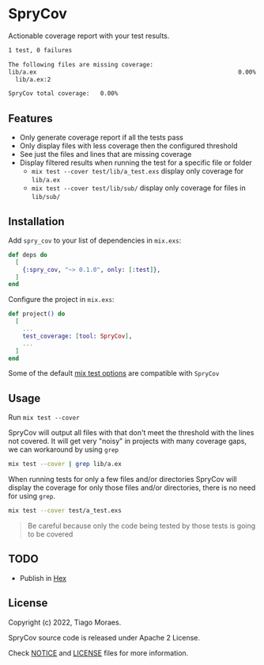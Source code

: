# SpryCov

Actionable coverage report with your test results.

```sh
1 test, 0 failures

The following files are missing coverage:
lib/a.ex                                                         0.00% < 100.00% A
  lib/a.ex:2

SpryCov total coverage:   0.00%
```

## Features

- Only generate coverage report if all the tests pass
- Only display files with less coverage then the configured threshold
- See just the files and lines that are missing coverage
- Display filtered results when running the test for a specific file or folder
  - `mix test --cover test/lib/a_test.exs` display only coverage for `lib/a.ex`
  - `mix test --cover test/lib/sub/` display only coverage for files in `lib/sub/`

## Installation

Add `spry_cov` to your list of dependencies in `mix.exs`:

```elixir
def deps do
  [
    {:spry_cov, "~> 0.1.0", only: [:test]},
  ]
end
```

Configure the project in `mix.exs`:

```elixir
def project() do
  [
    ...
    test_coverage: [tool: SpryCov],
    ...
  ]
end
```

Some of the default [mix test options](https://hexdocs.pm/mix/Mix.Tasks.Test.html#module-coverage) are compatible with `SpryCov`

## Usage

Run `mix test --cover`

SpryCov will output all files with that don't meet the threshold with the lines not covered.
It will get very "noisy" in projects with many coverage gaps, we can workaround by using `grep`

```bash
mix test --cover | grep lib/a.ex
```

When running tests for only a few files and/or directories SpryCov will display the coverage for only those files and/or directories, there is no need for using `grep`.

```bash
mix test --cover test/a_test.exs
```

> Be careful because only the code being tested by those tests is going to be covered

## TODO

- Publish in [Hex](https://hex.pm/docs/publish)

## License

Copyright (c) 2022, Tiago Moraes.

SpryCov source code is released under Apache 2 License.

Check [NOTICE](NOTICE) and [LICENSE](LICENSE) files for more information.

